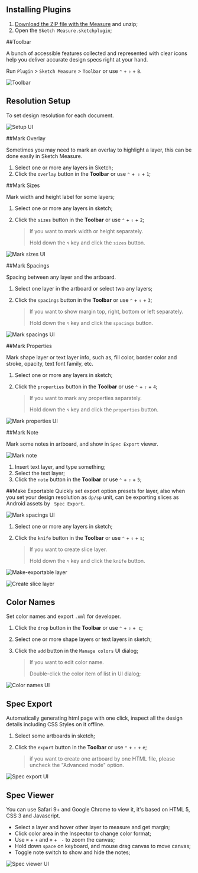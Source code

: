 ## Installing Plugins

1. [Download the ZIP file with the Measure](https://github.com/utom/sketch-measure/archive/master.zip) and unzip;
2. Open the `Sketch Measure.sketchplugin`;



##Toolbar

A bunch of accessible features collected and represented with clear icons help you deliver accurate design specs right at your hand.


Run `Plugin` > `Sketch Measure` > `Toolbar` or use `⌃` + `⇧` + `B`.

![Toolbar](http://utom.design/measure/docs/toolbar.png)

## Resolution Setup

To set design resolution for each document.

![Setup UI](http://utom.design/measure/docs/setup.png)

##Mark Overlay

Sometimes you may need to mark an overlay to highlight a layer, this can be done easily in Sketch Measure.

1. Select one or more any layers in Sketch;
2. Click the `overlay` button in the **Toolbar** or use `⌃` +` ⇧` + `1`;



##Mark Sizes

Mark width and height label for some layers;

1. Select one or more any layers in sketch;

2. Click the `sizes` button in the **Toolbar** or use `⌃` + `⇧` + `2`;

   > If you want to mark width or height separately.
   >
   > Hold down the `⌥` key and click the `sizes` button.


![Mark sizes UI](http://utom.design/measure/docs/mark-sizes.png)


##Mark Spacings

Spacing between any layer and the artboard.

1. Select one layer in the artboard or select two any layers;

2. Click the `spacings` button in the **Toolbar** or use `⌃` + `⇧` + `3`; 

   > If you want to show margin top, right, bottom or left separately.
   >
   > Hold down the `⌥` key and click the `spacings` button.

![Mark spacings UI](http://utom.design/measure/docs/mark-spacings.png)



##Mark Properties

Mark shape layer or text layer info, such as, fill color, border color and stroke, opacity, text font family, etc.

1. Select one or more any layers in sketch;

2. Click the `properties` button in the **Toolbar** or use `⌃` + `⇧` + `4`;

   > If you want to mark any properties separately.
   >
   > Hold down the `⌥` key and click the `properties` button.

![Mark properties UI](http://utom.design/measure/docs/mark-properties.png)



##Mark Note

Mark some notes in artboard, and show in `Spec Export` viewer.

![Mark note](http://utom.design/measure/docs/mark-note.png)

1. Insert text layer, and type something;
2. Select the text layer;
3. Click the `note` button in the **Toolbar** or use `⌃` + `⇧` + `5`;




##Make Exportable
Quickly set export option presets for layer, also when you set your design resolution as `dp/sp` unit, can be exporting slices as Android assets by ` Spec Export`.

![Mark spacings UI](http://utom.design/measure/docs/android-assets.png)

1. Select one or more any layers in sketch;

2. Click the `knife` button in the **Toolbar** or use `⌃` + `⇧` + `s`;

   > If you want to create slice layer.
   >
   > Hold down the `⌥` key and click the `knife` button.


![Make-exportable layer](http://utom.design/measure/docs/make-exportable.gif?resize=w720,h405)

![Create slice layer](http://utom.design/measure/docs/create-slice-layer.gif?resize=w720,h405)

## Color Names

Set color names and export `.xml`  for developer.

1. Click the `drop` button in the **Toolbar** or use `⌃` + `⇧` +` c`;

2. Select one or more shape layers or text layers in sketch;

3. Click the `add` button in the `Manage colors` UI dialog;

   > If you want to edit color name.
   >
   > Double-click the color item of list in UI dialog;

![Color names UI](http://utom.design/measure/docs/color-names.png)



## Spec Export

Automatically generating html page with one click, inspect all the design details including CSS Styles on it offline.

1. Select some artboards in sketch;

2. Click the `export` button in the **Toolbar** or use `⌃` + `⇧` + `e`;

   > if you want to create one artboard by one HTML file, please uncheck the "Advanced mode" option.

![Spec export UI](http://utom.design/measure/docs/spec-export.png)

## Spec Viewer

You can use Safari 9+ and Google Chrome to view it, it's based on HTML 5, CSS 3 and Javascript.

- Select a layer and hover other layer to measure and get margin; 
- Click color area in the Inspector to change color format;
- Use `⌘` + `+` and `⌘` + ` -` to zoom the canvas;
- Hold down `space` on keyboard, and mouse drag canvas to move canvas;
- Toggle note switch to show and hide the notes;

![Spec viewer UI](http://utom.design/measure/docs/spec-viewer.png)